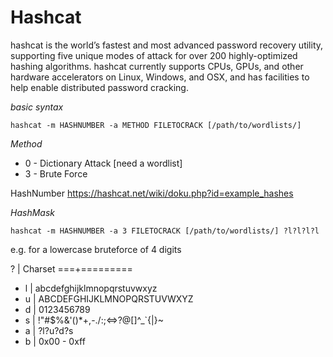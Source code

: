 # Hashcat

hashcat is the world’s fastest and most advanced password recovery utility, supporting five unique modes of attack for over 200 highly-optimized hashing algorithms. hashcat currently supports CPUs, GPUs, and other hardware accelerators on Linux, Windows, and OSX, and has facilities to help enable distributed password cracking.

*basic syntax*
```
hashcat -m HASHNUMBER -a METHOD FILETOCRACK [/path/to/wordlists/]
```

*Method* 
 - 0 - Dictionary Attack [need a wordlist]
 - 3 - Brute Force

HashNumber
https://hashcat.net/wiki/doku.php?id=example_hashes

*HashMask*
```
hashcat -m HASHNUMBER -a 3 FILETOCRACK [/path/to/wordlists/] ?l?l?l?l 
```
e.g. for a lowercase bruteforce of 4 digits

 ? | Charset
 ===+=========
  - l | abcdefghijklmnopqrstuvwxyz
  - u | ABCDEFGHIJKLMNOPQRSTUVWXYZ
  - d | 0123456789
  - s |  !"#$%&'()*+,-./:;<=>?@[\]^_`{|}~
  - a | ?l?u?d?s
  - b | 0x00 - 0xff
